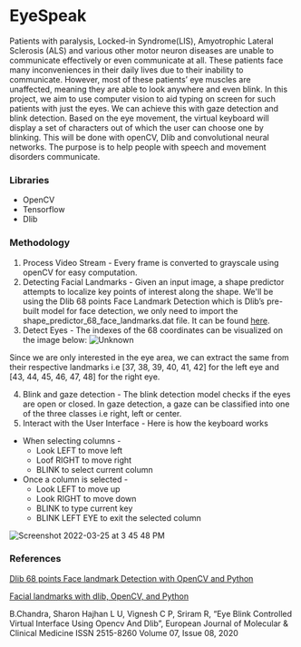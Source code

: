 # EyeSpeak

Patients with paralysis, Locked-in Syndrome(LIS), Amyotrophic Lateral Sclerosis (ALS) and various other motor neuron diseases are unable to communicate effectively or even communicate at all. These patients face many inconveniences in their daily lives due to their inability to communicate. However, most of these patients’ eye muscles are unaffected, meaning they are able to look anywhere and even blink. In this project, we aim to use computer vision to aid typing on screen for such patients with just the eyes. We can achieve this with gaze detection and blink detection. Based on the eye movement, the virtual keyboard will display a set of characters out of which the user can choose one by blinking. This will be done with openCV, Dlib and convolutional neural networks. The purpose is to help people with speech and movement disorders communicate.

### Libraries
* OpenCV
* Tensorflow
* Dlib

### Methodology
1. Process Video Stream - Every frame is converted to grayscale using openCV for easy computation.
2. Detecting Facial Landmarks - Given an input image, a shape predictor attempts to localize key points of interest along the shape. We'll be using the Dlib 68 points Face Landmark Detection which is  Dlib’s pre-built model for face detection, we only need to import the shape_predictor_68_face_landmarks.dat file. It can be found [here](https://github.com/tzutalin/dlib-android/raw/master/data/shape_predictor_68_face_landmarks.dat).
3. Detect Eyes - The indexes of the 68 coordinates can be visualized on the image below: ![Unknown](https://929687.smushcdn.com/2633864/wp-content/uploads/2017/04/facial_landmarks_68markup.jpg?size=630x508&lossy=1&strip=1&webp=1) 

Since we are only interested in the eye area, we can extract the same from their respective landmarks i.e [37, 38, 39, 40, 41, 42] for the left eye and [43, 44, 45, 46, 47, 48] for the right eye.

4. Blink and gaze detection - The blink detection model checks if the eyes are open or closed. In gaze detection, a gaze can be classified into one of the three classes i.e right, left or center.
5. Interact with the User Interface - Here is how the keyboard works
  * When selecting columns -
    * Look LEFT to move left
    * Loof RIGHT to move right
    * BLINK to select current column
  * Once a column is selected - 
    * Look LEFT to move up
    * Look RIGHT to move down
    * BLINK to type current key 
    * BLINK LEFT EYE to exit the selected column  

![Screenshot 2022-03-25 at 3 45 48 PM](https://user-images.githubusercontent.com/35341758/160101808-7970359b-9a39-4bed-a6fc-cef35df6f1ba.png)

### References 
[Dlib 68 points Face landmark Detection with OpenCV and Python](https://www.studytonight.com/post/dlib-68-points-face-landmark-detection-with-opencv-and-python)

[Facial landmarks with dlib, OpenCV, and Python](https://www.pyimagesearch.com/2017/04/03/facial-landmarks-dlib-opencv-python/)

B.Chandra, Sharon Hajhan L U, Vignesh C P, Sriram R, “Eye Blink Controlled Virtual Interface Using Opencv And Dlib”, European Journal of Molecular & Clinical Medicine ISSN 2515-8260 Volume 07, Issue 08, 2020
